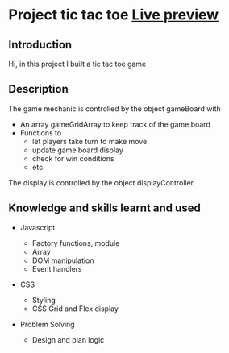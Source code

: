 # Project tic tac toe [Live preview](https://lancedang64.github.io/project_tic-tac-toe/)

## Introduction
Hi, in this project I built a tic tac toe game 

## Description
The game mechanic is controlled by the object gameBoard with 
- An array gameGridArray to keep track of the game board
- Functions to
  - let players take turn to make move
  - update game board display
  - check for win conditions
  - etc.

The display is controlled by the object displayController

## Knowledge and skills learnt and used
- Javascript
  - Factory functions, module 
  - Array
  - DOM manipulation
  - Event handlers

- CSS
  - Styling
  - CSS Grid and Flex display
  
- Problem Solving
  - Design and plan logic
